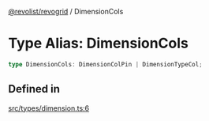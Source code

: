 [@revolist/revogrid](README.md) / DimensionCols

# Type Alias: DimensionCols

```ts
type DimensionCols: DimensionColPin | DimensionTypeCol;
```

## Defined in

[src/types/dimension.ts:6](https://github.com/revolist/revogrid/blob/2f07f30b37da771d7d712c0b9b9b90928758921a/src/types/dimension.ts#L6)

